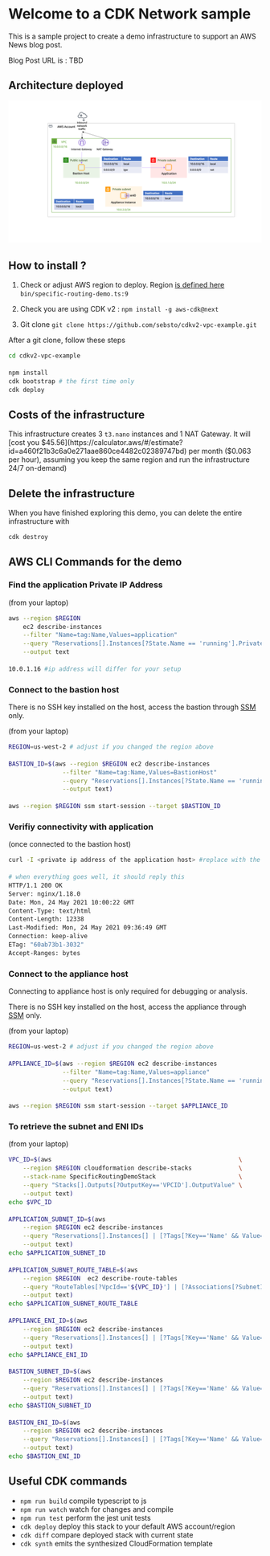# Welcome to a CDK Network sample

This is a sample project to create a demo infrastructure to support an AWS News blog post.

Blog Post URL is : TBD

## Architecture deployed 

![architeture deployed](illustration/Slide1.png)

## How to install ?

1. Check or adjust AWS region to deploy. Region [is defined here](https://github.com/sebsto/cdkv2-vpc-example/blob/main/bin/specific-routing-demo.ts#L9) `bin/specific-routing-demo.ts:9`

2. Check you are using CDK v2 : `npm install -g aws-cdk@next`

3. Git clone `git clone https://github.com/sebsto/cdkv2-vpc-example.git`

After a git clone, follow these steps 

```bash
cd cdkv2-vpc-example

npm install 
cdk bootstrap # the first time only
cdk deploy 
```

## Costs of the infrastructure

This infrastructure creates 3 `t3.nano` instances and 1 NAT Gateway. It will [cost you $45.56](https://calculator.aws/#/estimate?id=a460f21b3c6a0e271aae860ce4482c02389747bd) per month ($0.063 per hour), assuming you keep the same region and run the infrastructure 24/7 on-demand)

## Delete the infrastructure 

When you have finished exploring this demo, you can delete the entire infrastructure with 

```bash
cdk destroy
```

## AWS CLI Commands for the demo 

### Find the application Private IP Address

(from your laptop) 

```zsh
aws --region $REGION                                                              \
    ec2 describe-instances                                                        \
    --filter "Name=tag:Name,Values=application"                                   \
    --query "Reservations[].Instances[?State.Name == 'running'].PrivateIpAddress" \
    --output text  

10.0.1.16 #ip address will differ for your setup 
```

### Connect to the bastion host

There is no SSH key installed on the host, access the bastion through [SSM](https://docs.aws.amazon.com/systems-manager/latest/userguide/session-manager.html) only.

(from your laptop) 

```zsh
REGION=us-west-2 # adjust if you changed the region above 

BASTION_ID=$(aws --region $REGION ec2 describe-instances                                 \
               --filter "Name=tag:Name,Values=BastionHost"                               \
               --query "Reservations[].Instances[?State.Name == 'running'].InstanceId[]" \
               --output text)

aws --region $REGION ssm start-session --target $BASTION_ID
```

### Verifiy connectivity with application 

(once connected to the bastion host)

```zsh
curl -I <private ip address of the application host> #replace with the IP address obtained above

# when everything goes well, it should reply this 
HTTP/1.1 200 OK
Server: nginx/1.18.0
Date: Mon, 24 May 2021 10:00:22 GMT
Content-Type: text/html
Content-Length: 12338
Last-Modified: Mon, 24 May 2021 09:36:49 GMT
Connection: keep-alive
ETag: "60ab73b1-3032"
Accept-Ranges: bytes
```

### Connect to the appliance host

Connecting to appliance host is only required for debugging or analysis.

There is no SSH key installed on the host, access the appliance through [SSM](https://docs.aws.amazon.com/systems-manager/latest/userguide/session-manager.html) only.

(from your laptop) 

```zsh
REGION=us-west-2 # adjust if you changed the region above 

APPLIANCE_ID=$(aws --region $REGION ec2 describe-instances                               \
               --filter "Name=tag:Name,Values=appliance"                                 \
               --query "Reservations[].Instances[?State.Name == 'running'].InstanceId[]" \
               --output text)

aws --region $REGION ssm start-session --target $APPLIANCE_ID
```

### To retrieve the subnet and ENI IDs 

(from your laptop)

```zsh
VPC_ID=$(aws                                                    \
    --region $REGION cloudformation describe-stacks             \
    --stack-name SpecificRoutingDemoStack                       \
    --query "Stacks[].Outputs[?OutputKey=='VPCID'].OutputValue" \
    --output text)
echo $VPC_ID

APPLICATION_SUBNET_ID=$(aws                                                                                           \
    --region $REGION ec2 describe-instances                                                                           \
    --query "Reservations[].Instances[] | [?Tags[?Key=='Name' && Value=='application']].NetworkInterfaces[].SubnetId" \
    --output text)
echo $APPLICATION_SUBNET_ID

APPLICATION_SUBNET_ROUTE_TABLE=$(aws                                                                                 \
    --region $REGION  ec2 describe-route-tables                                                                      \
    --query "RouteTables[?VpcId=='${VPC_ID}'] | [?Associations[?SubnetId=='${APPLICATION_SUBNET_ID}']].RouteTableId" \
    --output text)
echo $APPLICATION_SUBNET_ROUTE_TABLE

APPLIANCE_ENI_ID=$(aws                                                                                                        \
    --region $REGION ec2 describe-instances                                                                                   \
    --query "Reservations[].Instances[] | [?Tags[?Key=='Name' && Value=='appliance']].NetworkInterfaces[].NetworkInterfaceId" \
    --output text)
echo $APPLIANCE_ENI_ID
 
BASTION_SUBNET_ID=$(aws                                                                                               \
    --region $REGION ec2 describe-instances                                                                           \
    --query "Reservations[].Instances[] | [?Tags[?Key=='Name' && Value=='BastionHost']].NetworkInterfaces[].SubnetId" \
    --output text)    
echo $BASTION_SUBNET_ID

BASTION_ENI_ID=$(aws                                                                                                          \
    --region $REGION ec2 describe-instances                                                                                     \
    --query "Reservations[].Instances[] | [?Tags[?Key=='Name' && Value=='BastionHost']].NetworkInterfaces[].NetworkInterfaceId" \
    --output text)
echo $BASTION_ENI_ID
```

## Useful CDK commands

 * `npm run build`   compile typescript to js
 * `npm run watch`   watch for changes and compile
 * `npm run test`    perform the jest unit tests
 * `cdk deploy`      deploy this stack to your default AWS account/region
 * `cdk diff`        compare deployed stack with current state
 * `cdk synth`       emits the synthesized CloudFormation template
